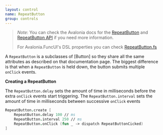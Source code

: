 ```yaml
---
layout: control
name: RepeatButton
group: controls
---
```

[RepeatButton]: https://docs.avaloniaui.net/docs/controls/repeatbutton
[RepeatButton API]: http://reference.avaloniaui.net/api/Avalonia.Controls/RepeatButton/
[RepeatButton.fs]: https://github.com/AvaloniaCommunity/Avalonia.FuncUI/blob/master/src/Avalonia.FuncUI.DSL/RepeatButton.fs
[Views and Attributes]: guides/Views-and-Attributes.html
[Click Mode]: http://reference.avaloniaui.net/api/Avalonia.Controls/ClickMode/

> *Note*: You can check the Avalonia docs for the [RepeatButton] and [RepeatButton API] if you need more information.
>
> For Avalonia.FuncUI's DSL properties you can check [RepeatButton.fs]


A `RepeatButton` is a subclasses of [Button] so they share all the same
attributes as described on that documentation page. The biggest difference is
that when a `RepeatButton` is held down, the button submits multiple `onClick`
events.

**Creating a RepeatButton**

The `RepeatButton.delay` sets the amount of time in milliseconds before the
extra `onClick` events start triggering. The `RepeatButton.interval` sets the
amount of time in milliseconds between successive `onClick` events

```fsharp
RepeatButton.create [
    RepeatButton.delay 100 // ms
    RepeatButton.interval 250 // ms
    RepeatButton.onClick (fun _ -> dispatch RepeatButtonCicked)
]
```
